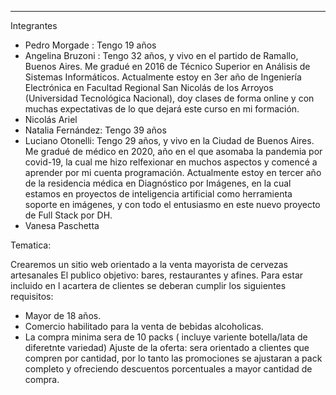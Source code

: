 -----------
Integrantes


- Pedro Morgade : Tengo 19 años
- Angelina Bruzoni : Tengo 32 años, y vivo en el partido de Ramallo, Buenos Aires. Me gradué en 2016 de Técnico Superior en Análisis de Sistemas Informáticos. Actualmente estoy en 3er año de Ingeniería Electrónica en  Facultad Regional San Nicolás de los Arroyos (Universidad Tecnológica Nacional), doy clases de forma online y con muchas expectativas de lo que dejará este curso en mi formación.
- Nicolás Ariel
- Natalia Fernández: Tengo 39 años
- Luciano Otonelli: Tengo 29 años, y vivo en la Ciudad de Buenos Aires. Me gradué de médico en 2020, año en el que asomaba la pandemia por covid-19, la cual me hizo relfexionar en muchos aspectos y comencé a aprender por mi cuenta programación. Actualmente estoy en tercer año de la residencia médica en Diagnóstico por Imágenes, en la cual estamos en proyectos de inteligencia artificial como herramienta soporte en imágenes, y con todo el entusiasmo en este nuevo proyecto de Full Stack por DH.
- Vanesa Paschetta

Tematica:

Crearemos un sitio web orientado a la venta mayorista de cervezas artesanales 
El publico objetivo: bares, restaurantes y afines. Para estar incluido en l acartera de clientes se deberan cumplir los siguientes requisitos:
- Mayor de 18 años.
- Comercio habilitado para la venta de bebidas alcoholicas.
- La compra minima sera de 10 packs ( incluye variente botella/lata de diferetnte variedad)
Ajuste de la oferta: sera orientado a clientes que compren por cantidad, por lo tanto las promociones se ajustaran a pack completo y ofreciendo descuentos porcentuales a mayor cantidad de compra.